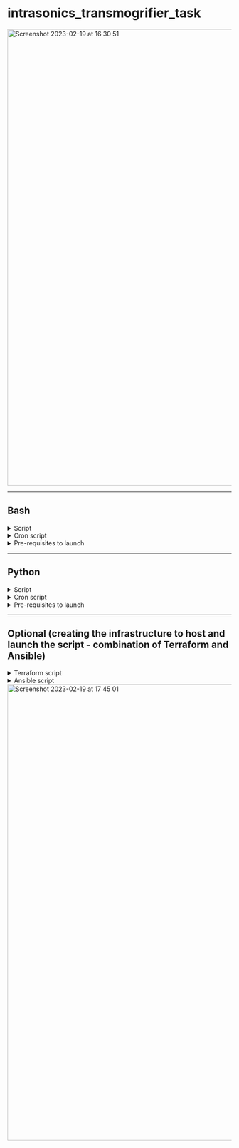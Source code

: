 # intrasonics_transmogrifier_task


<img width="1024" alt="Screenshot 2023-02-19 at 16 30 51" src="https://user-images.githubusercontent.com/104728608/219961551-35e4cb7a-e0dd-46da-b524-69d0bf253d1c.png">

---

## Bash <br>


<details markdown=1><summary markdown="span">Script</summary>

``` sh
#!/bin/bash

user="transmogrifier"
all_users=($(getent passwd | cut -d: -f1))

if [[ " ${all_users[@]} " =~ " ${user} " ]]; then
     # Check if the Transmogrified/ folder exists
    if [ -d "Transmogrified/" ]; then
        # Get the list of files in the Transmogrified/ folder
        files_list=()
        for filename in Transmogrified/*; do
            files_list+=("$filename")
        done
    else
        # Create the Transmogrified/ folder and set files_list to an empty array
        mkdir "Transmogrified/"
        echo "Transmogrified/ folder created"
        files_list=()

        # Set the owner and group for Transmogrified/ folder and give read, write, and execute permissions recursively
        sudo chown -R transmogrifier:ec2-user Transmogrified/
        sudo chmod -R g+rwx Transmogrified/
        sudo chmod -R o-rx Transmogrified/
    fi
    
    # Check if Archives/ exists and create it if not
    if [ ! -d "Archives/" ]; then
        # Create the Archives/ folder and set files_list to an empty array
        mkdir "Archives/"
        echo "Archives/ folder created"

        # Set the owner and group for Archives/ folder and give read, write, and execute permissions recursively
        sudo chown -R transmogrifier:ec2-user Archives/
        sudo chmod -R g+rwx Archives/
        sudo chmod -R o-rx Archives/
    fi

    # Get the list of running processes for user 'transmogrifier'
    process_list=()
    while read -r pid name username; do
        if [[ $username == $user ]]; then
            process_list+=("$pid $name $username")
        fi
    done < <(ps -eo pid,comm,user)

    # Print the lists to the console
    echo "Transmogrified files:"
    printf '%s\n' "${files_list[@]}"
    echo "Running processes for user 'transmogrifier':"
    printf '%s\n' "${process_list[@]}"

    # Save the lists to a file in Transmogrified/ directory
    file_prefix=$(date '+%Y-%m-%d_%H-%M-%S')
    {
        echo "Transmogrified files:"
        printf '%s\n' "${files_list[@]}"
        echo ""
        echo "Running processes for user 'transmogrifier':"
        printf '%s\n' "${process_list[@]}"
    } > "Transmogrified/${file_prefix}_file_and_process_list.txt"

    echo "Saved file and process lists to file: Transmogrified/${file_prefix}_files_and_processes_list.txt"
else
    sudo useradd "$user" 
    sudo usermod -a -G ec2-user "$user"
    echo ""$user" created, please create a password to the user"
fi
```

</details>

<details markdown=1><summary markdown="span">Cron script</summary>

``` sh
#!/bin/bash

crontab -l | { cat; echo "*/1 * * * * bash /home/ec2-user/script.sh"; } | crontab -

crontab -l | { cat; echo "*/1 * * * * tar -czvf /home/ec2-user/Archives/archive_$(hostname | cut -d '.' -f 1)_$(date +\%Y\%m\%d_\%H\%M\%S).tar.gz /home/ec2-user/Transmogrified/*"; } | crontab -

crontab -l | { cat; echo "0 0 * * 0 scp /home/ec2-user/Transmogrified/* user@remote.server:/path/to/remote/directory/"; } | crontab -
```
</details>

<details markdown=1><summary markdown="span">Pre-requisites to launch</summary>

``` sh

```
</details>

---

## Python <br>

<details markdown=1><summary markdown="span">Script</summary>

``` python3
#!/usr/bin/env python

import os
import subprocess
from datetime import datetime

user = "transmogrifier"
all_users = subprocess.check_output(["getent", "passwd"]).decode("utf-8").split("\n")
all_users = [u.split(":")[0] for u in all_users if u]

if user in all_users:
    # Check if the Transmogrified/ folder exists
    if os.path.isdir("Transmogrified/"):
        # Get the list of files in the Transmogrified/ folder
        files_list = [f for f in os.listdir("Transmogrified/") if os.path.isfile(os.path.join("Transmogrified/", f))]
    else:
        # Create the Transmogrified/ folder and set files_list to an empty array
        os.makedirs("Transmogrified/")
        print("Transmogrified/ folder created")
        files_list = []

        # Set the owner and group for Transmogrified/ folder and give read, write, and execute permissions recursively
        os.system("sudo chown -R transmogrifier:ec2-user Transmogrified/")
        os.system("sudo chmod -R g+rwx Transmogrified/")
        os.system("sudo chmod -R o-rx Transmogrified/")
    
    # Check if Archives/ exists and create it if not
    if not os.path.isdir("Archives/"):
        # Create the Archives/ folder and set files_list to an empty array
        os.makedirs("Archives/")
        print("Archives/ folder created")

        # Set the owner and group for Archives/ folder and give read, write, and execute permissions recursively
        os.system("sudo chown -R transmogrifier:ec2-user Archives/")
        os.system("sudo chmod -R g+rwx Archives/")
        os.system("sudo chmod -R o-rx Archives/")
    
    # Get the list of running processes for user 'transmogrifier'
    process_list = []
    ps_output = subprocess.check_output(["ps", "-eo", "pid,comm,user"]).decode("utf-8")
    for line in ps_output.split("\n")[1:]:
        if not line.strip():
            continue
        pid, name, username = line.split()
        if username == user:
            process_list.append(f"{pid} {name} {username}")
    
    # Print the lists to the console
    print("Transmogrified files:")
    print("\n".join(files_list))
    print("Running processes for user 'transmogrifier':")
    print("\n".join(process_list))
    
    # Save the lists to a file in Transmogrified/ directory
    file_prefix = datetime.now().strftime("%Y-%m-%d_%H-%M-%S")
    with open(f"Transmogrified/{file_prefix}_file_and_process_list.txt", "w") as f:
        f.write("Transmogrified files:\n")
        f.write("\n".join(files_list) + "\n\n")
        f.write("Running processes for user 'transmogrifier':\n")
        f.write("\n".join(process_list) + "\n")
    print(f"Saved file and process lists to file: Transmogrified/{file_prefix}_file_and_process_list.txt")
else:
    os.system(f"sudo useradd {user}")
    os.system(f"sudo usermod -a -G ec2-user {user}")
    print(f"{user} created, please create a password to the user")
```
</details>

<details markdown=1><summary markdown="span">Cron script</summary>

``` python3
#!/usr/bin/env python

import subprocess

# Add cron job to run script.sh every minute
subprocess.run(['bash', '-c', 'echo "$(crontab -l ; echo \'*/1 * * * * bash /home/ec2-user/script.sh\') | crontab -"'])

# Add cron job to archive files every minute
subprocess.run(['bash', '-c', 'echo "$(crontab -l ; echo \'*/1 * * * * tar -czvf /home/ec2-user/Archives/archive_$(hostname | cut -d \'.\' -f 1)_$(date +\%Y\%m\%d_\%H\%M\%S).tar.gz /home/ec2-user/Transmogrified/*\') | crontab -"'])

# Add cron job to copy files to remote server every Sunday at midnight
subprocess.run(['bash', '-c', 'echo "$(crontab -l ; echo \'0 0 * * 0 scp /home/ec2-user/Transmogrified/* user@remote.server:/path/to/remote/directory/\') | crontab -"'])
```
</details>

<details markdown=1><summary markdown="span">Pre-requisites to launch</summary>

``` python3


```
</details>

---

## Optional (creating the infrastructure to host and launch the script - combination of Terraform and Ansible)

<details markdown=1><summary markdown="span">Terraform script</summary>

```

```
</details>

<details markdown=1><summary markdown="span">Ansible script</summary>

```

```
</details>

<img width="1024" alt="Screenshot 2023-02-19 at 17 45 01" src="https://user-images.githubusercontent.com/104728608/219965610-eaa9b242-b6c2-439c-833c-800524c1d39f.png">

